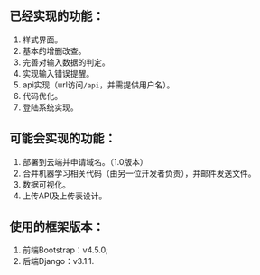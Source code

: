 ## 已经实现的功能：
1. 样式界面。
2. 基本的增删改查。
3. 完善对输入数据的判定。
4. 实现输入错误提醒。
5. api实现（url访问`/api`，并需提供用户名）。
6. 代码优化。
7. 登陆系统实现。
## 可能会实现的功能：
1. 部署到云端并申请域名。（1.0版本）
2. 合并机器学习相关代码（由另一位开发者负责），并邮件发送文件。
3. 数据可视化。
4. 上传API及上传表设计。  
## 使用的框架版本：
1. 前端Bootstrap：v4.5.0;
2. 后端Django：v3.1.1.   